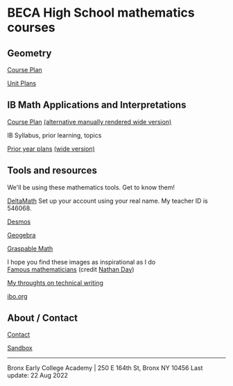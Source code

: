 
# BECA High School mathematics courses

## Geometry

[Course Plan](https://raw.githubusercontent.com/chrishuson/course-files/master/Geom2023/Plan-Geom2022-23.pdf)

[Unit Plans](https://raw.githubusercontent.com/chrishuson/course-files/master/Geom2023/Plan-Geom-Units.pdf)

## IB Math Applications and Interpretations

[Course Plan](IB2023/plan_IB2023) [(alternative manually rendered wide version)](IB2023/plan_IB2023-wide)

IB Syllabus, prior learning, topics

[Prior year plans](IB2023/plan_IB-archive) [(wide version)](IB2023/plan_IB-wide-archive)

## Tools and resources
We'll be using these mathematics tools. Get to know them!

[DeltaMath](https://www.deltamath.com) Set up your account using your real name. My teacher ID is 546068.

[Desmos](https://www.desmos.com/calculator)

[Geogebra](https://www.geogebra.org/geometry)

[Graspable Math](https://graspablemath.com/canvas)

I hope you find these images as inspirational as I do  
[Famous mathematicians](MathematiciansoftheWorld_NathanDay.pdf)
(credit [Nathan Day](https://mrdaymaths.com/blog/category/displays/))

[My throughts on technical writing](written-work)

[ibo.org](https://ibo.org)  

## About / Contact
[Contact](contact)

[Sandbox](sandbox)

-------
Bronx Early College Academy | 250 E 164th St, Bronx NY 10456
Last update: 22 Aug 2022